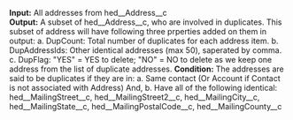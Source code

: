 
<strong>Input:</strong> All addresses from hed__Address__c <br>
<strong>Output:</strong> A subset of hed__Address__c, who are involved in duplicates.
	This subset of address will have following three prperties added on them in output:
	      a. DupCount: Total number of duplicates for each address item.
	      b. DupAddressIds: Other identical addresses (max 50), saperated by comma.
	      c. DupFlag: "YES" = YES to delete; "NO" = NO to delete as we keep one address from the list of duplicate addresses.
<strong>Condition:</strong> The addresses are said to be duplicates if they are in:
	a. Same contact (Or Account if Contact is not associated with Address) And,
	b. Have all of the following identical: 
		hed__MailingStreet__c, hed__MailingStreet2__c, hed__MailingCity__c, hed__MailingState__c, hed__MailingPostalCode__c, hed__MailingCounty__c

